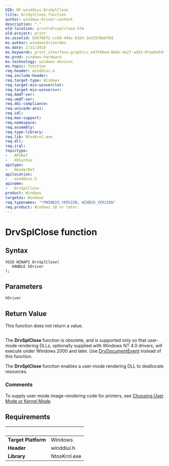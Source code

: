 ```yaml
---
UID: NF:winddiui.DrvSplClose
title: DrvSplClose function
author: windows-driver-content
description: "."
old-location: print\drvsplclose.htm
old-project: print
ms.assetid: bd5f0bf2-ccb8-446c-b1e5-2e32538ebfbd
ms.author: windowsdriverdev
ms.date: 2/21/2018
ms.keywords: print_interface-graphics_e43f66ed-0e5e-4a27-ad52-0faebe549ac5.xml, print.drvsplclose, winddiui/DrvSplClose, DrvSplClose, DrvSplClose function [Print Devices]
ms.prod: windows-hardware
ms.technology: windows-devices
ms.topic: function
req.header: winddiui.h
req.include-header: 
req.target-type: Windows
req.target-min-winverclnt: 
req.target-min-winversvr: 
req.kmdf-ver: 
req.umdf-ver: 
req.ddi-compliance: 
req.unicode-ansi: 
req.idl: 
req.max-support: 
req.namespace: 
req.assembly: 
req.type-library: 
req.lib: NtosKrnl.exe
req.dll: 
req.irql: 
topictype:
-	APIRef
-	kbSyntax
apitype:
-	HeaderDef
apilocation:
-	winddiui.h
apiname:
-	DrvSplClose
product: Windows
targetos: Windows
req.typenames: "*PWINBIO_VERSION, WINBIO_VERSION"
req.product: Windows 10 or later.
---
```



# DrvSplClose function


## Syntax

````
VOID WINAPI DrvSplClose(
   HANDLE hDriver
);
````

## Parameters

`hDriver`




## Return Value

This function does not return a value.

<h2><a id="ddk_drvsplclose_gg"></a><a id="DDK_DRVSPLCLOSE_GG"></a></h2>
The <b>DrvSplClose</b> function is obsolete, and is supported only so that user-mode rendering DLLs, optionally supplied with Windows NT 4.0 drivers, will execute under Windows 2000 and later. Use <a href="..\winddiui\nf-winddiui-drvdocumentevent.md">DrvDocumentEvent</a> instead of this function.

The <b>DrvSplClose</b> function enables a user-mode rendering DLL to deallocate resources.

<h3><a id="comments"></a><a id="COMMENTS"></a>Comments</h3>
To supply user-mode image-rendering code for printers, see <a href="https://msdn.microsoft.com/1e63d01e-8cf2-488a-89e8-d4a3ff5cfe19">Choosing User Mode or Kernel Mode</a>.


## Requirements
| &nbsp; | &nbsp; |
| ---- |:---- |
| **Target Platform** | Windows |
| **Header** | winddiui.h |
| **Library** | NtosKrnl.exe |